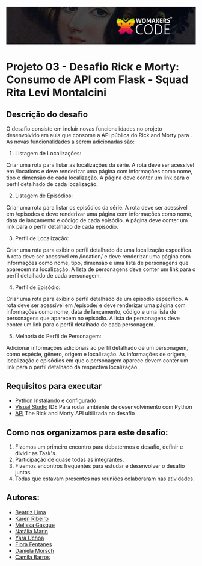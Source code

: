 ![unnamed](https://raw.githubusercontent.com/YaraDanieleUchoa/exercicio_POO_BD_squad_Rita_Levi_Montalcini/Mercado_SquadRitaLeviMontalcini/.img/logo.jpg)



# Projeto 03 - Desafio Rick e Morty: Consumo de API com Flask - Squad Rita Levi Montalcini

## Descrição do desafio
O desafio consiste em incluir novas funcionalidades no projeto desenvolvido em aula que consome a API pública do Rick and Morty para . As novas funcionalidades a serem adicionadas são:

1. Listagem de Localizações: 

Criar uma rota para listar as localizações da série. A rota deve ser acessível em /locations e deve renderizar uma página com informações como nome, tipo e dimensão de cada localização. A página deve conter um link para o perfil detalhado de cada localização.

2. Listagem de Episódios:

 Criar uma rota para listar os episódios da série. A rota deve ser acessível em /episodes e deve renderizar uma página com informações como nome, data de lançamento e código de cada episódio. A página deve conter um link para o perfil detalhado de cada episódio.

3. Perfil de Localização: 

Criar uma rota para exibir o perfil detalhado de uma localização específica. A rota deve ser acessível em /location/<id> e deve renderizar uma página com informações como nome, tipo, dimensão e uma lista de personagens que aparecem na localização. A lista de personagens deve conter um link para o perfil detalhado de cada personagem.

4. Perfil de Episódio: 

Criar uma rota para exibir o perfil detalhado de um episódio específico. A rota deve ser acessível em /episode/<id> e deve renderizar uma página com informações como nome, data de lançamento, código e uma lista de personagens que aparecem no episódio. A lista de personagens deve conter um link para o perfil detalhado de cada personagem.

5. Melhoria do Perfil de Personagem: 

Adicionar informações adicionais ao perfil detalhado de um personagem, como espécie, gênero, origem e localização. As informações de origem, localização e episódios em que o personagem aparece devem conter um link para o perfil detalhado da respectiva localização.


## Requisitos para executar

-   [Python](https://www.python.org/downloads/) Instalando e configurado
-   [Visual Studio](https://code.visualstudio.com/download) IDE Para rodar ambiente de desenvolvimento com Python
-   [API](https://rickandmortyapi.com/) The Rick and Morty API ultilizada no desafio
   

  
## Como nos organizamos para este desafio:

1. Fizemos um primeiro encontro para debatermos o desafio, definir e dividir as Task's.
2. Participação de quase todas as integrantes.
3. Fizemos encontros frequentes para estudar e desenvolver o desafio juntas.
5. Todas que estavam presentes nas reuniões colaboraram nas atividades.

   
## Autores:

-    [Beatriz Lima](https://github.com/beadlim)
-    [Karen Ribeiro](https://github.com/karenribeiro7)
-    [Melissa Gasque](https://github.com/MelissaGasque)
-    [Natália Marin](https://github.com/NaHaze)
-    [Yara Uchoa](https://github.com/YaraDanieleUchoa)
-    [Flora Fentanes](https://github.com/Florafb)
-    [Daniela Morsch](https://github.com/DaniMorsch)
-    [Camila Barros](https://github.com/cabarros3)
